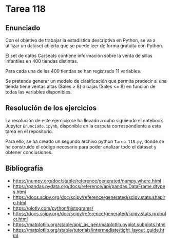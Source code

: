 # Tarea 118

## Enunciado
Con el objetivo de trabajar la estadística descriptiva en Python, se va a utilizar un dataset abierto que se puede leer de forma gratuita con Python.

El set de datos Carseats contiene información sobre la venta de sillas infantiles en 400 tiendas distintas.

Para cada una de las 400 tiendas se han registrado 11 variables.

Se pretende generar un modelo de clasificación que permita predecir si una tienda tiene ventas altas (Sales > 8) o bajas (Sales <= 8) en función de todas las variables disponibles.

## Resolución de los ejercicios

La resolución de este ejercicio se ha llevado a cabo siguiendo el notebook Jupyter `Enunciado.ipynb`, disponible en la carpeta correspondiente a esta tarea en el repositorio.

Para ello, se ha creado un segundo archivo python `Tarea 118.py`, donde se ha construido el código necesario para poder analizar todo el dataset y obtener conclusiones.

## Bibliografía
- https://numpy.org/doc/stable/reference/generated/numpy.where.html
- https://pandas.pydata.org/docs/reference/api/pandas.DataFrame.dtypes.html
- https://docs.scipy.org/doc/scipy/reference/generated/scipy.stats.shapiro.html
- https://plotly.com/python/histograms/
- https://docs.scipy.org/doc/scipy/reference/generated/scipy.stats.probplot.html
- https://matplotlib.org/stable/api/_as_gen/matplotlib.pyplot.subplots.html
- https://matplotlib.org/stable/tutorials/intermediate/tight_layout_guide.html




